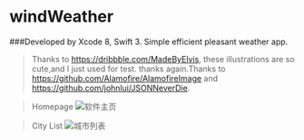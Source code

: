 # windWeather
###Developed by Xcode 8, Swift 3.
Simple efficient pleasant weather app.


> Thanks to https://dribbble.com/MadeByElvis, these illustrations are so cute,and I just used for test. thanks again.Thanks to https://github.com/Alamofire/AlamofireImage and https://github.com/johnlui/JSONNeverDie.

> Homepage
![软件主页](http://7xuh4t.com1.z0.glb.clouddn.com/JPEG%20%E5%9B%BE%E5%83%8F-05D1FFFDD4D1-1.jpeg)

> City List
![城市列表](http://7xuh4t.com1.z0.glb.clouddn.com/JPEG%20%E5%9B%BE%E5%83%8F-C4E2AAD865A7-1.jpeg)

